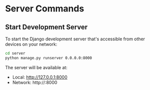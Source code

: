 # Server Commands

## Start Development Server
To start the Django development server that's accessible from other devices on your network:
```bash
cd server
python manage.py runserver 0.0.0.0:8000
```

The server will be available at:
- Local: http://127.0.0.1:8000
- Network: http://<your-ip-address>:8000
